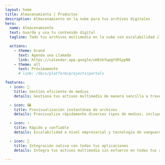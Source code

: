```yaml
---
layout: home
title: Almacenamiento | Productos
description: Almacenamiento en la nube para tus archivos digitales
hero:
  name: Almacenamiento
  text: Guarda y usa tu contenido digital
  tagline: Todo tus archivos multimedia en la nube con escalabilidad ilimitada.

  actions:
    - theme: brand
      text: Agenda una Llamada
      link: https://calendar.app.google/uHEnkfwpgYSM1ppN6
    - theme: alt
      text: Próximamente
      # link: /docs/platform/projects/portals

features:
  - icon: 📁
    title: Gestión eficiente de medios
    details: Gestiona tus activos multimedia de manera sencilla a través de un panel intuitivo, ofreciendo una experiencia similar a Google Drive.

  - icon: 🖼️
    title: Previsualización instantánea de archivos
    details: Previsualiza rápidamente diversos tipos de medios, incluyendo imágenes, GIFs, audio, video y más, para una experiencia de visualización fluida.

  - icon: ⚡
    title: Rápido y confiable
    details: Escalabilidad a nivel empresarial y tecnología de vanguardia garantizan un rendimiento rapidísimo.

  - icon: 📲
    title: Integración nativa con todas tus aplicaciones
    details: Integra tus activos multimedia sin esfuerzo en todas tus aplicaciones, mejorando la accesibilidad y la experiencia del usuario.

---
```


<script setup>
import BannerCta from '@theme/components/banners/BannerCta.vue'
import Footer from '@theme/components/Footer.vue'
import locale from '@theme/../../locales/es'
</script>

<section class="mt-32">
  <BannerCta v-bind="locale.home.sectionBannerCta" />

  <!-- <NewsLetter /> -->

  <Footer v-bind="locale.footer" />
</section>